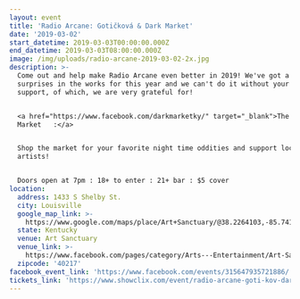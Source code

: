 ```yaml
---
layout: event
title: 'Radio Arcane: Gotičková & Dark Market'
date: '2019-03-02'
start_datetime: 2019-03-03T00:00:00.000Z
end_datetime: 2019-03-03T08:00:00.000Z
image: /img/uploads/radio-arcane-2019-03-02-2x.jpg
description: >-
  Come out and help make Radio Arcane even better in 2019! We've got a few
  surprises in the works for this year and we can't do it without your continued
  support, of which, we are very grateful for!


  <a href="https://www.facebook.com/darkmarketky/" target="_blank">The Dark
  Market   :</a>


  Shop the market for your favorite night time oddities and support local
  artists!


  Doors open at 7pm : 18+ to enter : 21+ bar : $5 cover
location:
  address: 1433 S Shelby St.
  city: Louisville
  google_map_link: >-
    https://www.google.com/maps/place/Art+Sanctuary/@38.2264103,-85.7413458,15z/data=!4m2!3m1!1s0x0:0xe8b5fa85d9ebd15f?ved=2ahUKEwjD0efWu_rfAhVKhq0KHV-nAdMQ_BIwDnoECAEQCA
  state: Kentucky
  venue: Art Sanctuary
  venue_link: >-
    https://www.facebook.com/pages/category/Arts---Entertainment/Art-Sanctuary-122260903695/
  zipcode: '40217'
facebook_event_link: 'https://www.facebook.com/events/315647935721886/'
tickets_link: 'https://www.showclix.com/event/radio-arcane-goti-kov-dark-market'
---
```


